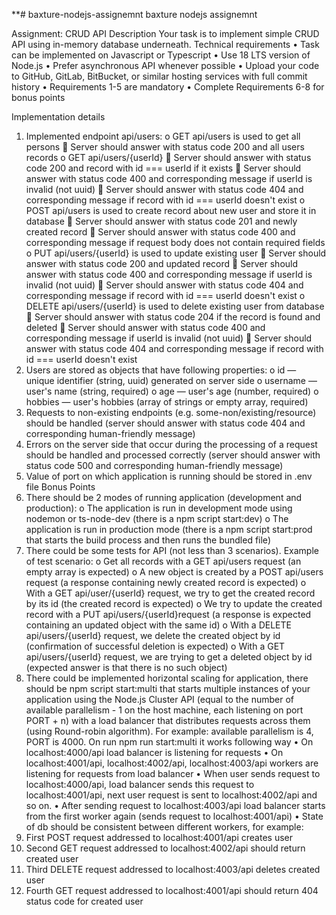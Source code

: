 **# baxture-nodejs-assignemnt
baxture nodejs assignemnt

Assignment: CRUD API
Description
Your task is to implement simple CRUD API using in-memory database underneath.
Technical requirements
•	Task can be implemented on Javascript or Typescript
•	Use 18 LTS version of Node.js
•	Prefer asynchronous API whenever possible
•	Upload your code to GitHub, GitLab, BitBucket, or similar hosting services with full commit history
•	Requirements 1-5 are mandatory
•	Complete Requirements 6-8 for bonus points


Implementation details
1.	Implemented endpoint api/users: 
o	GET api/users is used to get all persons 
	Server should answer with status code 200 and all users records
o	GET api/users/{userId} 
	Server should answer with status code 200 and record with id === userId if it exists
	Server should answer with status code 400 and corresponding message if userId is invalid (not uuid)
	Server should answer with status code 404 and corresponding message if record with id === userId doesn't exist
o	POST api/users is used to create record about new user and store it in database 
	Server should answer with status code 201 and newly created record
	Server should answer with status code 400 and corresponding message if request body does not contain required fields
o	PUT api/users/{userId} is used to update existing user 
	Server should answer with status code 200 and updated record
	Server should answer with status code 400 and corresponding message if userId is invalid (not uuid)
	Server should answer with status code 404 and corresponding message if record with id === userId doesn't exist
o	DELETE api/users/{userId} is used to delete existing user from database 
	Server should answer with status code 204 if the record is found and deleted
	Server should answer with status code 400 and corresponding message if userId is invalid (not uuid)
	Server should answer with status code 404 and corresponding message if record with id === userId doesn't exist
2.	Users are stored as objects that have following properties: 
o	id — unique identifier (string, uuid) generated on server side
o	username — user's name (string, required)
o	age — user's age (number, required)
o	hobbies — user's hobbies (array of strings or empty array, required)
3.	Requests to non-existing endpoints (e.g. some-non/existing/resource) should be handled (server should answer with status code 404 and corresponding human-friendly message)
4.	Errors on the server side that occur during the processing of a request should be handled and processed correctly (server should answer with status code 500 and corresponding human-friendly message)
5.	Value of port on which application is running should be stored in .env file
Bonus Points
6.	There should be 2 modes of running application (development and production): 
o	The application is run in development mode using nodemon or ts-node-dev (there is a npm script start:dev)
o	The application is run in production mode (there is a npm script start:prod that starts the build process and then runs the bundled file)
7.	There could be some tests for API (not less than 3 scenarios). Example of test scenario: 
o	Get all records with a GET api/users request (an empty array is expected)
o	A new object is created by a POST api/users request (a response containing newly created record is expected)
o	With a GET api/user/{userId} request, we try to get the created record by its id (the created record is expected)
o	We try to update the created record with a PUT api/users/{userId}request (a response is expected containing an updated object with the same id)
o	With a DELETE api/users/{userId} request, we delete the created object by id (confirmation of successful deletion is expected)
o	With a GET api/users/{userId} request, we are trying to get a deleted object by id (expected answer is that there is no such object)
8.	There could be implemented horizontal scaling for application, there should be npm script start:multi that starts multiple instances of your application using the Node.js Cluster API (equal to the number of available parallelism - 1 on the host machine, each listening on port PORT + n) with a load balancer that distributes requests across them (using Round-robin algorithm). For example: available parallelism is 4, PORT is 4000. On run npm run start:multi it works following way
•	On localhost:4000/api load balancer is listening for requests
•	On localhost:4001/api, localhost:4002/api, localhost:4003/api workers are listening for requests from load balancer
•	When user sends request to localhost:4000/api, load balancer sends this request to localhost:4001/api, next user request is sent to localhost:4002/api and so on.
•	After sending request to localhost:4003/api load balancer starts from the first worker again (sends request to localhost:4001/api)
•	State of db should be consistent between different workers, for example: 
1.	First POST request addressed to localhost:4001/api creates user
2.	Second GET request addressed to localhost:4002/api should return created user
3.	Third DELETE request addressed to localhost:4003/api deletes created user
4.	Fourth GET request addressed to localhost:4001/api should return 404 status code for created user

